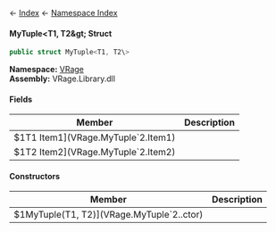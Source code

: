 ← [Index](Api-Index) ← [Namespace Index](Namespace-Index)

#### MyTuple&lt;T1, T2\&gt; Struct

```csharp
public struct MyTuple<T1, T2\>
```

**Namespace:** [VRage](VRage)  
**Assembly:** VRage.Library.dll

#### Fields

|Member|Description|
|---|---|
|\$1T1 Item1](VRage.MyTuple`2.Item1)||
|\$1T2 Item2](VRage.MyTuple`2.Item2)||

#### Constructors

|Member|Description|
|---|---|
|\$1MyTuple(T1, T2)](VRage.MyTuple`2..ctor)||

